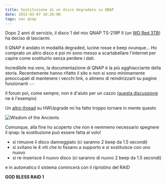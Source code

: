 ```yaml
---
title: Sostituzione di un disco degradato su QNAP
date: 2015-03-07 10:26:00
tags: nas qnap
---
```


Dopo 2 anni di servizio, il disco 1 del mio QNAP TS-219P II (un [WD Red 3TB](https://amzn.to/1wo7f8j)) ha deciso di lasciarmi.

Il QNAP è andato in modalità degraded, lucine rosse e beep ovunque...
Ho comprato un altro disco e poi mi sono messo a scartabellare l'internet per capire come sostituirlo senza perdere i dati.

Incredibile ma vero, la documentazione di QNAP è la più agghiacciante della storia.
Recentemente hanno rifatto il sito e non si sono minimamente preoccupati di mantenere i vecchi link, o almeno di reindirizzarli su pagine funzionanti -.-

Il forum poi, come sempre, non è d'aiuto per un cazzo ([questa discussione](https://forum.qnap.com/viewtopic.php?f=25&t=89512) ne è l'esempio)

Un [altro thread](https://www.hwupgrade.it/forum/showthread.php?p=40434840) su HWUpgrade mi ha fatto troppo tornare in mente questo

![Wisdom of the Ancients](https://imgs.xkcd.com/comics/wisdom_of_the_ancients.png "All long help threads should have a sticky globally-editable post at the top saying 'DEAR PEOPLE FROM THE FUTURE: Here's what we've figured out so far ...")

Comunque, alla fine ho scoperto che non è nemmeno necessario spegnere il qnap: la sostituzione può essere fatta al volo!

* si rimuove il disco danneggiato (ci saranno 2 beep da 1.5 secondi)
* si svitano le 4 viti che lo fissano a supporto e si sostituisce con uno nuovo
* si re-inserisce il nuovo disco (ci saranno di nuovo 2 beep da 1.5 secondi)

e in automatico il sistema comincerà con il ripristino del RAID

**GOD BLESS RAID 1**
